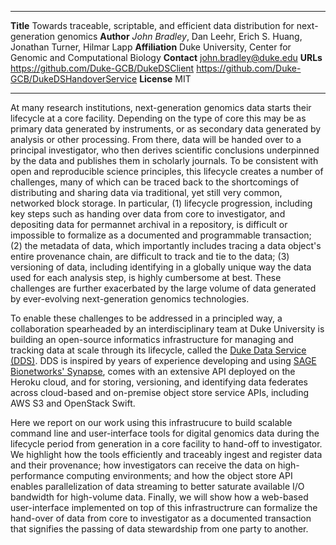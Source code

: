--------------   -------------------------------------------
**Title**        Towards traceable, scriptable, and efficient data distribution for next-generation genomics
**Author**       _John Bradley_, Dan Leehr, Erich S. Huang, Jonathan Turner, Hilmar Lapp
**Affiliation**  Duke University, Center for Genomic and Computational Biology
**Contact**      [john.bradley@duke.edu][2]
**URLs**         <https://github.com/Duke-GCB/DukeDSClient>
                 <https://github.com/Duke-GCB/DukeDSHandoverService>
**License**      MIT
--------------   -------------------------------------------

At many research institutions, next-generation genomics data starts
their lifecycle at a core facility. Depending on the type of core this
may be as primary data generated by instruments, or as secondary data
generated by analysis or other processing. From there, data will be
handed over to a principal investigator, who then derives scientific
conclusions underpinned by the data and publishes them in scholarly
journals. To be consistent with open and reproducible science
principles, this lifecycle creates a number of challenges, many of
which can be traced back to the shortcomings of distributing and
sharing data via traditional, yet still very common, networked block
storage. In particular, (1) lifecycle progression, including key steps
such as handing over data from core to investigator, and depositing
data for permannet archival in a repository, is difficult or
impossible to formalize as a documented and programmable transaction;
(2) the metadata of data, which importantly includes tracing a data
object's entire provenance chain, are difficult to track and tie to
the data; (3) versioning of data, including identifying in a globally
unique way the data used for each analysis step, is highly cumbersome
at best. These challenges are further exacerbated by the large volume
of data generated by ever-evolving next-generation genomics
technologies.

To enable these challenges to be addressed in a principled way, a
collaboration spearheaded by an interdisciplinary team at Duke
University is building an open-source informatics infrastructure for
managing and tracking data at scale through its lifecycle, called the
[Duke Data Service (DDS)][3]. DDS is inspired by years of experience
developing and using [SAGE Bionetworks' Synapse][4], comes with an
extensive API deployed on the Heroku cloud, and for storing,
versioning, and identifying data federates across cloud-based and
on-premise object store service APIs, including AWS S3 and OpenStack
Swift.

Here we report on our work using this infrastrucure to build scalable
command line and user-interface tools for digital genomics data during
the lifecycle period from generation in a core facility to hand-off to
investigator. We highlight how the tools efficiently and traceably
ingest and register data and their provenance; how investigators can
receive the data on high-performance computing environments; and how
the object store API enables parallelization of data streaming to
better saturate available I/O bandwidth for high-volume data. Finally,
we will show how a web-based user-interface implemented on top of this
infrastructrure can formalize the hand-over of data from core to
investigator as a documented transaction that signifies the passing of
data stewardship from one party to another.

[2]: mailto:john.bradley@duke.edu
[3]: https://github.com/Duke-Translational-Bioinformatics/duke-data-service
[4]: http://sagebase.org/synapse

